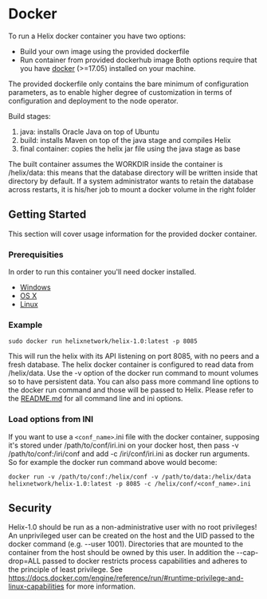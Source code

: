# Docker
To run a Helix docker container you have two options:

- Build your own image using the provided dockerfile 
- Run container from provided dockerhub image
Both options require that you have [docker](https://www.docker.com/get-started) (>=17.05) installed on your machine.

The provided dockerfile only contains the bare minimum of configuration parameters, as to enable higher degree of customization in terms of configuration and deployment to the node operator. 

Build stages: 
1. java: installs Oracle Java on top of Ubuntu
2. build: installs Maven on top of the java stage and compiles Helix
3. final container: copies the helix jar file using the java stage as base

The built container assumes the WORKDIR inside the container is /helix/data: this means that the database directory will be written inside that directory by default. If a system administrator wants to retain the database across restarts, it is his/her job to mount a docker volume in the right folder

## Getting Started
This section will cover usage information for the provided docker container.

### Prerequisities
In order to run this container you'll need docker installed.

* [Windows](https://docs.docker.com/windows/started)
* [OS X](https://docs.docker.com/mac/started/)
* [Linux](https://docs.docker.com/linux/started/)

### Example

```shell
sudo docker run helixnetwork/helix-1.0:latest -p 8085 
```
This will run the helix with its API listening on port 8085, with no peers and a fresh database. 
The helix docker container is configured to read data from /helix/data. Use the -v option of the docker run command to mount volumes so to have persistent data. 
You can also pass more command line options to the docker run command and those will be passed to Helix. Please refer to the [README.md]() for all command line and ini options.


### Load options from INI
If you want to use a `<conf_name>`.ini file with the docker container, supposing it's stored under /path/to/conf/iri.ini on your docker host, then pass -v /path/to/conf:/iri/conf and add -c /iri/conf/iri.ini as docker run arguments. So for example the docker run command above would become:

```shell
docker run -v /path/to/conf:/helix/conf -v /path/to/data:/helix/data helixnetwork/helix-1.0:latest -p 8085 -c /helix/conf/<conf_name>.ini
```

## Security

Helix-1.0 should be run as a non-administrative user with no root privileges!
An unprivileged user can be created on the host and the UID passed to the docker command (e.g. --user 1001). Directories that are mounted to the container from the host should be owned by this user.
In addition the --cap-drop=ALL passed to docker restricts process capabilities and adheres to the principle of least privilege. See https://docs.docker.com/engine/reference/run/#runtime-privilege-and-linux-capabilities for more information.






